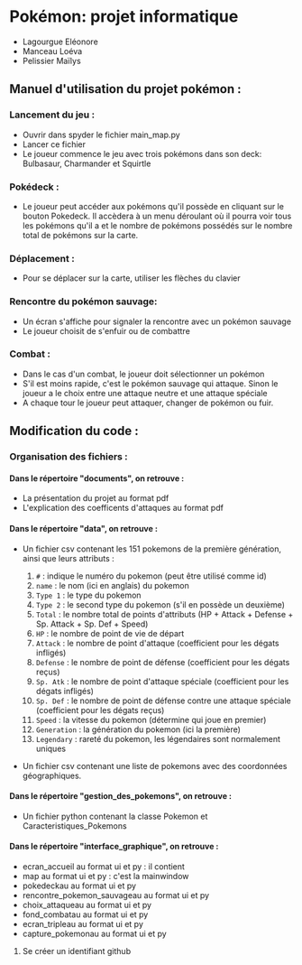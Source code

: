 # Pokémon: projet informatique

* Lagourgue Eléonore
* Manceau Loéva
* Pelissier Maïlys

## Manuel d'utilisation du projet pokémon :

### Lancement du jeu :

* Ouvrir dans spyder le fichier main_map.py
* Lancer ce fichier 
* Le joueur commence le jeu avec trois pokémons dans son deck: Bulbasaur, Charmander et Squirtle

### Pokédeck :
* Le joueur peut accéder aux pokémons qu'il possède en cliquant sur le bouton Pokedeck. Il accèdera à un menu déroulant où il pourra voir tous les pokémons qu'il a et le nombre de pokémons possédés sur le nombre total de pokémons sur la carte.

### Déplacement :
* Pour se déplacer sur la carte, utiliser les flèches du clavier

### Rencontre du pokémon sauvage:
* Un écran s'affiche pour signaler la rencontre avec un pokémon sauvage
* Le joueur choisit de s'enfuir ou de combattre

### Combat :
* Dans le cas d'un combat, le joueur doit sélectionner un pokémon
* S'il est moins rapide, c'est le pokémon sauvage qui attaque. Sinon le joueur a le choix entre une attaque neutre et une attaque spéciale
* A chaque tour le joueur peut attaquer, changer de pokémon ou fuir.


## Modification du code :

### Organisation des fichiers  : 

#### Dans le répertoire "documents", on retrouve :
* La présentation du projet au format pdf
* L'explication des coefficents d'attaques au format pdf

#### Dans le répertoire "data", on retrouve :  
* Un fichier csv contenant les 151 pokemons de la première génération, ainsi que leurs attributs :
  1. `#` : indique le numéro du pokemon (peut être utilisé comme id)
  2. `name` : le nom (ici en anglais) du pokemon
  3. `Type 1` : le type du pokemon
  4. `Type 2` : le second type du pokemon (s'il en possède un deuxième)
  5. `Total` : le nombre total de points d'attributs (HP + Attack + Defense + Sp. Attack + Sp. Def + Speed)
  6. `HP` : le nombre de point de vie de départ
  7. `Attack` : le nombre de point d'attaque (coefficient pour les dégats infligés)
  8. `Defense` : le nombre de point de défense (coefficient pour les dégats reçus)
  9. `Sp. Atk` : le nombre de point d'attaque spéciale (coefficient pour les dégats infligés)
  10. `Sp. Def` : le nombre de point de défense contre une attaque spéciale (coefficient pour les dégats reçus)
  11. `Speed` : la vitesse du pokemon (détermine qui joue en premier)
  12. `Generation` : la génération du pokemon (ici la première)
  13. `Legendary` : rareté du pokemon, les légendaires sont normalement uniques

* Un fichier csv contenant une liste de pokemons avec des coordonnées géographiques.


#### Dans le répertoire "gestion_des_pokemons", on retrouve :
* Un fichier python contenant la classe Pokemon et Caracteristiques_Pokemons

#### Dans le répertoire "interface_graphique", on retrouve :
* ecran_accueil au format ui et py : il contient
* map au format ui et py : c'est la mainwindow
* pokedeckau au format ui et py
* rencontre_pokemon_sauvageau au format ui et py
* choix_attaqueau au format ui et py
* fond_combatau au format ui et py
* ecran_tripleau au format ui et py
* capture_pokemonau au format ui et py



1. Se créer un identifiant github

